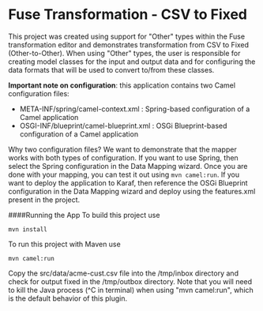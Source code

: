Fuse Transformation - CSV to Fixed
==================================
This project was created using support for "Other" types within the Fuse transformation editor and demonstrates transformation from CSV to Fixed (Other-to-Other).  When using "Other" types, the user is responsible for creating model classes for the input and output data and for configuring the data formats that will be used to convert to/from these classes.

**Important note on configuration**: this application contains two Camel configuration files:
* META-INF/spring/camel-context.xml : Spring-based configuration of a Camel application
* OSGI-INF/blueprint/camel-blueprint.xml : OSGi Blueprint-based configuration of a Camel application

Why two configuration files?  We want to demonstrate that the mapper works with both types of configuration.  If you want to use Spring, then select the Spring configuration in the Data Mapping wizard.  Once you are done with your mapping, you can test it out using ``mvn camel:run``.  If you want to deploy the application to Karaf, then reference the OSGi Blueprint configuration in the Data Mapping wizard and deploy using the features.xml present in the project.


####Running the App
To build this project use
```
mvn install
```
To run this project with Maven use
```
mvn camel:run
```

Copy the src/data/acme-cust.csv file into the /tmp/inbox directory and check for output fixed in the /tmp/outbox directory.  Note that you will need to kill the Java process (^C in terminal) when using "mvn camel:run", which is the default behavior of this plugin.
